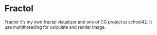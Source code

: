# Fractol
Fractol it's my own fractal visualizer and one of CG project at school42. It use multithreading for calculate and render image.
